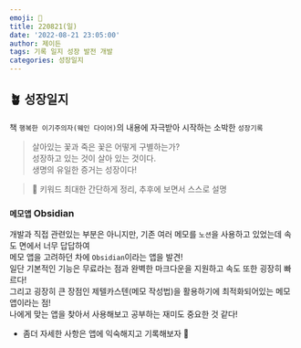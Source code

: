 ```yaml
---
emoji: 🌱
title: 220821(일)
date: '2022-08-21 23:05:00'
author: 제이든
tags: 기록 일지 성장 발전 개발
categories: 성장일지
---
```


## 🪴 성장일지

책 `행복한 이기주의자(웨인 다이어)`의 내용에 자극받아 시작하는 소박한 `성장기록`

> 살아있는 꽃과 죽은 꽃은 어떻게 구별하는가?<br/>
> 성장하고 있는 것이 살아 있는 것이다.<br/>
> 생명의 유일한 증거는 성장이다!

> 🌳 키워드
> 최대한 간단하게 정리, 추후에 보면서 스스로 설명

### `메모앱` Obsidian

개발과 직접 관련있는 부분은 아니지만, 기존 여러 메모를 `노션`을 사용하고 있었는데 속도 면에서 너무 답답하여<br/>
메모 앱을 고려하던 차에 `Obsidian`이라는 앱을 발견!<br/>
일단 기본적인 기능은 무료라는 점과 완벽한 마크다운을 지원하고 속도 또한 굉장히 빠르다!<br/>
그리고 굉장히 큰 장점인 제텔카스텐(메모 작성법)을 활용하기에 최적화되어있는 메모앱이라는 점!<br/>
나에게 맞는 앱을 찾아서 사용해보고 공부하는 재미도 중요한 것 같다!

- 좀더 자세한 사항은 앱에 익숙해지고 기록해보자 🥝

```toc

```

